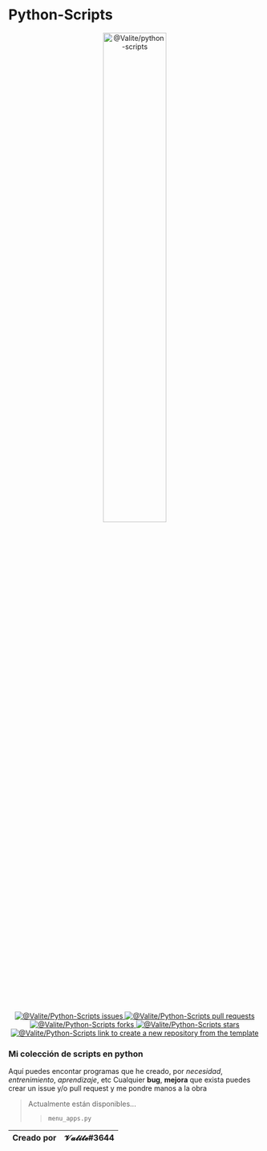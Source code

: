# Python-Scripts

<p align="center">
  <a href="https://github.com/Valite/project-template/generate">
    <img width="50%" src="https://i.imgur.com/D1DBcRW.png" alt="@Valite/python-scripts">
  </a>
  <br>
  <a href="https://github.com/Valite/Python-Scripts/issues">
    <img src="https://img.shields.io/github/issues/Valite/python-scripts?color=0088ff&style=for-the-badge&logo=github" alt="@Valite/Python-Scripts issues"/>
  </a>
  <a href="https://github.com/Valite/Python-Scripts/pulls">
    <img src="https://img.shields.io/github/issues-pr/Valite/python-scripts?color=0088ff&style=for-the-badge&logo=github" alt="@Valite/Python-Scripts pull requests"/>
  </a>
  <a href="https://github.com/Valite/Python-Scripts">
    <img src="https://img.shields.io/github/forks/Valite/Python-Scripts?style=for-the-badge&color=0088ff&logo=github" alt="@Valite/Python-Scripts forks"/>
  </a>
   <a href="https://github.com/Valite/Python-Scripts">
    <img src="https://img.shields.io/github/stars/Valite/Python-Scripts?style=for-the-badge&color=0088ff&logo=github" alt="@Valite/Python-Scripts stars"/>
  </a>
  <a href="https://github.com/Valite/Python-Scripts/generate">
    <img src="https://img.shields.io/badge/use%20this-template-blue?logo=github-sponsors&style=for-the-badge&color=green" alt="@Valite/Python-Scripts link to create a new repository from the template">
  </a> 
</p>

### **Mi colección de scripts en python**

Aquí puedes encontar programas que he creado, por *necesidad*, *entrenimiento*, *aprendizaje*, etc
Cualquier **bug**, **mejora** que exista puedes crear un issue y/o pull request y me pondre manos a la obra

>Actualmente están disponibles...
>>`menu_apps.py`

| Creado por | 𝓥𝓪𝓵𝓲𝓽𝓮#3644 |
|--|--|
